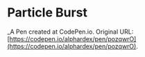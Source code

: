 # Particle Burst
 _A Pen created at CodePen.io. Original URL: [https://codepen.io/alphardex/pen/pozqwrO](https://codepen.io/alphardex/pen/pozqwrO).

 